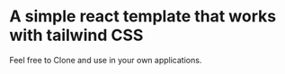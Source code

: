 # A simple react template that works with tailwind CSS

Feel free to Clone and use in your own applications.
